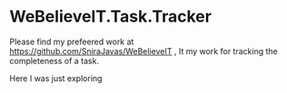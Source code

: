 # WeBelieveIT.Task.Tracker
Please find my prefeered work at https://github.com/SniraJavas/WeBelieveIT , It my work for tracking the completeness of a task.

Here I was just exploring
